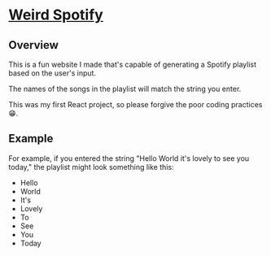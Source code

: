 # [Weird Spotify](https://weirdspotify.com/)

## Overview

This is a fun website I made that's capable of generating a Spotify playlist based on the user's input.

The names of the songs in the playlist will match the string you enter.

This was my first React project, so please forgive the poor coding practices 😁.

## Example

For example, if you entered the string "Hello World it's lovely to see you today," the playlist might look something like this:

- Hello
- World
- It's
- Lovely
- To
- See
- You
- Today
